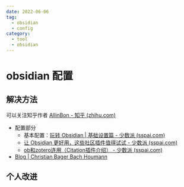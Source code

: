 ```yaml
---
date: 2022-06-06
tag:
  - obsidian
  - config
category:
  - tool
  - obsidian
---
```


# obsidian 配置

## 解决方法

可以关注知乎作者 [AllinBon - 知乎 (zhihu.com)](https://www.zhihu.com/people/kio-mis)

- 配置部分
  - 基本配置：[玩转 Obsidian | 基础设置篇 - 少数派 (sspai.com)](https://sspai.com/post/63481#!)
  - [让 Obsidian 更好用，这些社区插件值得试试 - 少数派 (sspai.com)](https://sspai.com/post/66094)
  - [ob和zotero连用（Citation插件介绍） - 少数派 (sspai.com)](https://sspai.com/post/64051#!)
- [Blog | Christian Bager Bach Houmann](https://bagerbach.com/blog)

## 个人改进
